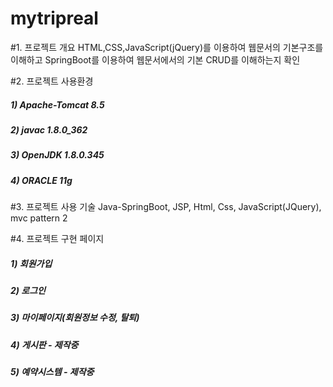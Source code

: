 # mytripreal

#1. 프로젝트 개요
HTML,CSS,JavaScript(jQuery)를 이용하여 웹문서의 기본구조를 이해하고 SpringBoot를 이용하여 웹문서에서의 기본 CRUD를 이해하는지 확인


#2. 프로젝트 사용환경
##### 1) Apache-Tomcat 8.5
##### 2) javac 1.8.0_362
##### 3) OpenJDK 1.8.0.345
##### 4) ORACLE 11g


#3. 프로젝트 사용 기술
Java-SpringBoot, JSP, Html, Css, JavaScript(JQuery), mvc pattern 2


#4. 프로젝트 구현 페이지
##### 1) 회원가입
##### 2) 로그인
##### 3) 마이페이지(회원정보 수정, 탈퇴)
##### 4) 게시판 - 제작중
##### 5) 예약시스템 -  제작중


